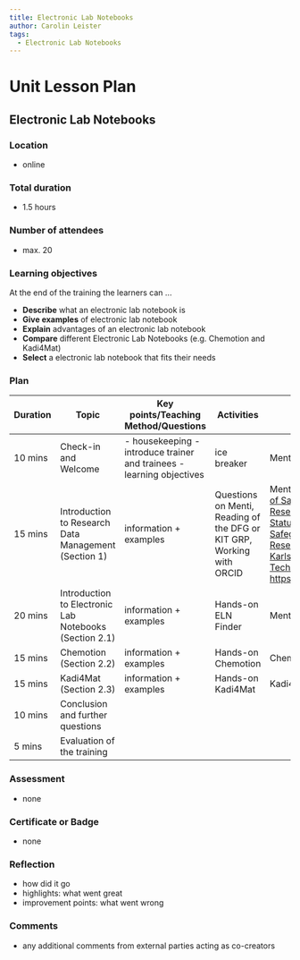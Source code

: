 ```yaml
---
title: Electronic Lab Notebooks
author: Carolin Leister
tags:
  - Electronic Lab Notebooks
---
```


# Unit Lesson Plan

## Electronic Lab Notebooks


### Location
- online

### Total duration
- 1.5 hours

### Number of attendees
- max. 20

### Learning objectives

At the end of the training the learners can ...

- **Describe** what an electronic lab notebook is
- **Give examples** of electronic lab notebook
- **Explain** advantages of an electronic lab notebook
- **Compare** different Electronic Lab Notebooks (e.g. Chemotion and Kadi4Mat)
- **Select** a electronic lab notebook that fits their needs

### Plan
| Duration | Topic                                                  | Key points/Teaching Method/Questions                                   | Activities                                                            | Resources                                                                                                                                                                                                                                                                                                             |
| -------- | ------------------------------------------------------ | ---------------------------------------------------------------------- | --------------------------------------------------------------------- | --------------------------------------------------------------------------------------------------------------------------------------------------------------------------------------------------------------------------------------------------------------------------------------------------------------------- |
| 10 mins  | Check-in and Welcome                                   | - housekeeping  - introduce trainer and trainees - learning objectives | ice breaker                                                           | Menti                                                                                                                                                                                                                                                                                                                 |
| 15 mins  | Introduction to Research Data Management (Section 1)   | information + examples                                                 | Questions on Menti, Reading of the DFG or KIT GRP, Working with ORCID | Menti, [DFG Guidelines of Safeguarding Good Research Practice](https://doi.org/10.5281/zenodo.3923601), [Statutes for Safeguarding Good Research Practice at Karlsruhe Institute of Technology (KIT)](https://www.sle.kit.edu/downloads/AmtlicheBekanntmachungen/2021_AB_061_English.pdf), https://orcid.org/register |
| 20 mins  | Introduction to Electronic Lab Notebooks (Section 2.1) | information + examples                                                 | Hands-on ELN Finder                                                   | Menti, ELN Finder                                                                                                                                                                                                                                                                                                     |
| 15 mins  | Chemotion (Section 2.2)                                | information + examples                                                 | Hands-on Chemotion                                                    | Chemotion                                                                                                                                                                                                                                                                                                             |
| 15 mins  | Kadi4Mat (Section 2.3)                                 | information + examples                                                 | Hands-on Kadi4Mat                                                     | Kadi4Mat                                                                                                                                                                                                                                                                                                              |
| 10 mins  | Conclusion and further questions                       |                                                                        |                                                                       |                                                                                                                                                                                                                                                                                                                       |
| 5 mins   | Evaluation of the training                             |                                                                        |                                                                       |                                                                                                                                                                                                                                                                                                                       |


### Assessment
- none

### Certificate or Badge
- none

### Reflection
- how did it go
- highlights: what went great
- improvement points: what went wrong

### Comments
- any additional comments from external parties acting as co-creators